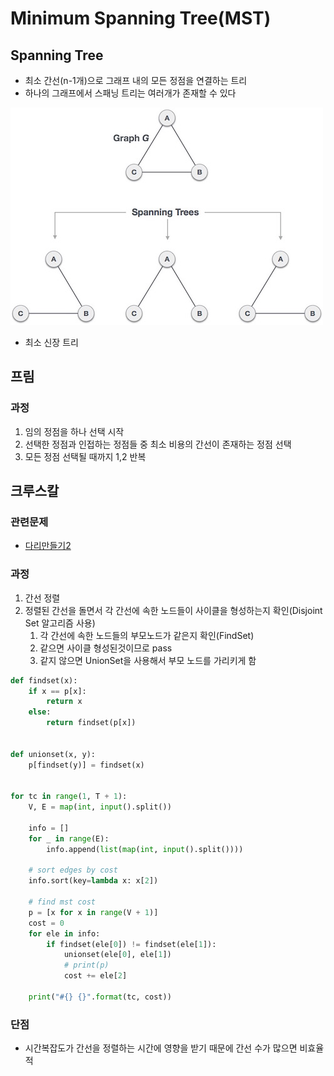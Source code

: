 # Minimum Spanning Tree(MST)

## Spanning Tree

* 최소 간선(n-1개)으로 그래프 내의 모든 정점을 연결하는 트리
* 하나의 그래프에서 스패닝 트리는 여러개가 존재할 수 있다

![spanning tree](assets\spanning_trees.jpg)

* 최소 신장 트리



## 프림

### 과정

1. 임의 정점을 하나 선택 시작
2. 선택한 정점과 인접하는 정점들 중 최소 비용의 간선이 존재하는 정점 선택
3. 모든 정점 선택될 때까지 1,2 반복

## 크루스칼

### 관련문제

* [다리만들기2](/Algorithm/Baekjoon/다리만들기2/17472.py)

### 과정

1. 간선 정렬
2. 정렬된 간선을 돌면서 각 간선에 속한 노드들이 사이클을 형성하는지 확인(Disjoint Set 알고리즘 사용)
   1. 각 간선에 속한 노드들의 부모노드가 같은지 확인(FindSet)
   2. 같으면 사이클 형성된것이므로 pass
   3. 같지 않으면 UnionSet을 사용해서 부모 노드를 가리키게 함

```python
def findset(x):
    if x == p[x]:
        return x
    else:
        return findset(p[x])


def unionset(x, y):
    p[findset(y)] = findset(x)


for tc in range(1, T + 1):
    V, E = map(int, input().split())

    info = []
    for _ in range(E):
        info.append(list(map(int, input().split())))

    # sort edges by cost
    info.sort(key=lambda x: x[2])

    # find mst cost
    p = [x for x in range(V + 1)]
    cost = 0
    for ele in info:
        if findset(ele[0]) != findset(ele[1]):
            unionset(ele[0], ele[1])
            # print(p)
            cost += ele[2]

    print("#{} {}".format(tc, cost))
```

### 단점

* 시간복잡도가 간선을 정렬하는 시간에 영향을 받기 때문에 간선 수가 많으면 비효율적